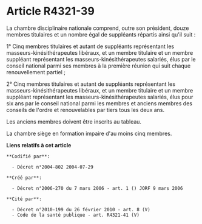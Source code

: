 # Article R4321-39

La chambre disciplinaire nationale comprend, outre son président, douze membres titulaires et un nombre égal de suppléants
répartis ainsi qu'il suit :

1° Cinq membres titulaires et autant de suppléants représentant les masseurs-kinésithérapeutes libéraux, et un membre
titulaire et un membre suppléant représentant les masseurs-kinésithérapeutes salariés, élus par le conseil national parmi ses
membres à la première réunion qui suit chaque renouvellement partiel ;

2° Cinq membres titulaires et autant de suppléants représentant les masseurs-kinésithérapeutes libéraux, et un membre
titulaire et un membre suppléant représentant les masseurs-kinésithérapeutes salariés, élus pour six ans par le conseil
national parmi les membres et anciens membres des conseils de l'ordre et renouvelables par tiers tous les deux ans.

Les anciens membres doivent être inscrits au tableau.

La chambre siège en formation impaire d'au moins cinq membres.

**Liens relatifs à cet article**

	**Codifié par**:

	  - Décret n°2004-802 2004-07-29

	**Créé par**:

	  - Décret n°2006-270 du 7 mars 2006 - art. 1 () JORF 9 mars 2006

	**Cité par**:

	  - Décret n°2010-199 du 26 février 2010 - art. 8 (V)
	  - Code de la santé publique - art. R4321-41 (V)
